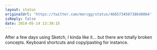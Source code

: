 ```yaml
---
layout: status
originalUrl: 'https://twitter.com/marcgg/status/466573456738648064'
isReply: false
date: 2014-05-14 13:39:15
---
```


After a few days using Sketch, I kinda like it… but there are totally broken concepts. Keyboard shortcuts and copy/pasting for instance.
